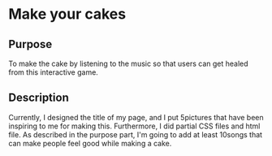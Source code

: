 # Make your cakes

## Purpose
To make the cake by listening to the music so that users can get healed from this interactive game.

## Description
Currently, I designed the title of my page, and I put 5pictures that have been inspiring to me for making this. Furthermore, I did partial CSS files and html file. As described in the purpose part, I'm going to add at least 10songs that can make people feel good while making a cake.
